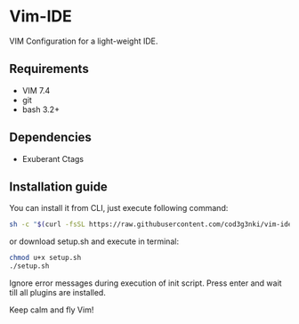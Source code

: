 Vim-IDE
=======

VIM Configuration for a light-weight IDE.

Requirements
------------

- VIM 7.4
- git
- bash 3.2+

Dependencies
------------

- Exuberant Ctags

Installation guide
------------------

You can install it from CLI, just execute following command:
```bash
sh -c "$(curl -fsSL https://raw.githubusercontent.com/cod3g3nki/vim-ide/master/setup.sh)"
```
or download setup.sh and execute in terminal:
```bash
chmod u+x setup.sh
./setup.sh
```
Ignore error messages during execution of init script. Press enter and wait till all plugins are installed.

Keep calm and fly Vim!
